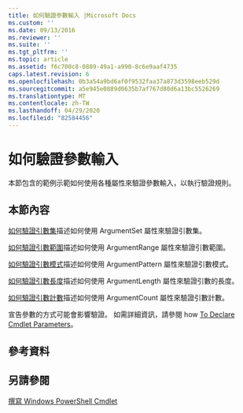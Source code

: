 ```yaml
---
title: 如何驗證參數輸入 |Microsoft Docs
ms.custom: ''
ms.date: 09/13/2016
ms.reviewer: ''
ms.suite: ''
ms.tgt_pltfrm: ''
ms.topic: article
ms.assetid: f6c700c8-0889-49a1-a990-8c6e9aaf4735
caps.latest.revision: 6
ms.openlocfilehash: 0b3a54a9bd6af0f9532faa37a873d3598eeb529d
ms.sourcegitcommit: a5e945e0889d0635b7af767d80d6a13bc5526269
ms.translationtype: MT
ms.contentlocale: zh-TW
ms.lasthandoff: 04/29/2020
ms.locfileid: "82584456"
---
```

# <a name="how-to-validate-parameter-input"></a>如何驗證參數輸入

本節包含的範例示範如何使用各種屬性來驗證參數輸入，以執行驗證規則。

## <a name="in-this-section"></a>本節內容

[如何驗證引數集](./how-to-validate-an-argument-set.md)描述如何使用 ArgumentSet 屬性來驗證引數集。

[如何驗證引數範圍](./how-to-validate-an-argument-range.md)描述如何使用 ArgumentRange 屬性來驗證引數範圍。

[如何驗證引數模式](./how-to-validate-an-argument-pattern.md)描述如何使用 ArgumentPattern 屬性來驗證引數模式。

[如何驗證引數長度](./how-to-validate-the-argument-length.md)描述如何使用 ArgumentLength 屬性來驗證引數的長度。

[如何驗證引數計數](./how-to-validate-an-argument-count.md)描述如何使用 ArgumentCount 屬性來驗證引數計數。

宣告參數的方式可能會影響驗證。 如需詳細資訊，請參閱 how [To Declare Cmdlet Parameters](./how-to-declare-cmdlet-parameters.md)。

## <a name="reference"></a>參考資料

## <a name="see-also"></a>另請參閱

[撰寫 Windows PowerShell Cmdlet](./writing-a-windows-powershell-cmdlet.md)
